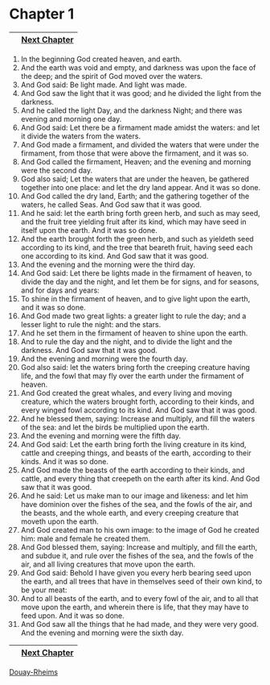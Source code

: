 # Chapter 1
| | [Next Chapter](Chapter%2002.md) |
| --- | --- |
1. In the beginning God created heaven, and earth.
2. And the earth was void and empty, and darkness was upon the face of the deep; and the spirit of God moved over the waters.
3. And God said: Be light made. And light was made.
4. And God saw the light that it was good; and he divided the light from the darkness.
5. And he called the light Day, and the darkness Night; and there was evening and morning one day.
6. And God said: Let there be a firmament made amidst the waters: and let it divide the waters from the waters.
7. And God made a firmament, and divided the waters that were under the firmament, from those that were above the firmament, and it was so.
8. And God called the firmament, Heaven; and the evening and morning were the second day.
9. God also said; Let the waters that are under the heaven, be gathered together into one place: and let the dry land appear. And it was so done.
10. And God called the dry land, Earth; and the gathering together of the waters, he called Seas. And God saw that it was good.
11. And he said: let the earth bring forth green herb, and such as may seed, and the fruit tree yielding fruit after its kind, which may have seed in itself upon the earth. And it was so done.
12. And the earth brought forth the green herb, and such as yieldeth seed according to its kind, and the tree that beareth fruit, having seed each one according to its kind. And God saw that it was good.
13. And the evening and the morning were the third day.
14. And God said: Let there be lights made in the firmament of heaven, to divide the day and the night, and let them be for signs, and for seasons, and for days and years:
15. To shine in the firmament of heaven, and to give light upon the earth, and it was so done.
16. And God made two great lights: a greater light to rule the day; and a lesser light to rule the night: and the stars.
17. And he set them in the firmament of heaven to shine upon the earth.
18. And to rule the day and the night, and to divide the light and the darkness. And God saw that it was good.
19. And the evening and morning were the fourth day.
20. God also said: let the waters bring forth the creeping creature having life, and the fowl that may fly over the earth under the firmament of heaven.
21. And God created the great whales, and every living and moving creature, which the waters brought forth, according to their kinds, and every winged fowl according to its kind. And God saw that it was good.
22. And he blessed them, saying: Increase and multiply, and fill the waters of the sea: and let the birds be multiplied upon the earth.
23. And the evening and morning were the fifth day.
24. And God said: Let the earth bring forth the living creature in its kind, cattle and creeping things, and beasts of the earth, according to their kinds. And it was so done.
25. And God made the beasts of the earth according to their kinds, and cattle, and every thing that creepeth on the earth after its kind. And God saw that it was good.
26. And he said: Let us make man to our image and likeness: and let him have dominion over the fishes of the sea, and the fowls of the air, and the beasts, and the whole earth, and every creeping creature that moveth upon the earth.
27. And God created man to his own image: to the image of God he created him: male and female he created them.
28. And God blessed them, saying: Increase and multiply, and fill the earth, and subdue it, and rule over the fishes of the sea, and the fowls of the air, and all living creatures that move upon the earth.
29. And God said: Behold I have given you every herb bearing seed upon the earth, and all trees that have in themselves seed of their own kind, to be your meat:
30. And to all beasts of the earth, and to every fowl of the air, and to all that move upon the earth, and wherein there is life, that they may have to feed upon. And it was so done.
31. And God saw all the things that he had made, and they were very good. And the evening and morning were the sixth day.

| | [Next Chapter](Chapter%2002.md) |
| --- | --- |

[Douay-Rheims](../Douay-Rheimsindex.md)